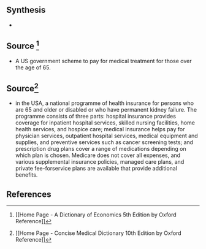 ## Synthesis
- 
## Source [^1]
- A US government scheme to pay for medical treatment for those over the age of 65.
## Source[^2]
- in the USA, a national programme of health insurance for persons who are 65 and older or disabled or who have permanent kidney failure. The programme consists of three parts: hospital insurance provides coverage for inpatient hospital services, skilled nursing facilities, home health services, and hospice care; medical insurance helps pay for physician services, outpatient hospital services, medical equipment and supplies, and preventive services such as cancer screening tests; and prescription drug plans cover a range of medications depending on which plan is chosen. Medicare does not cover all expenses, and various supplemental insurance policies, managed care plans, and private fee-forservice plans are available that provide additional benefits.
## References

[^1]: [[Home Page - A Dictionary of Economics 5th Edition by Oxford Reference]]
[^2]: [[Home Page - Concise Medical Dictionary 10th Edition by Oxford Reference]]